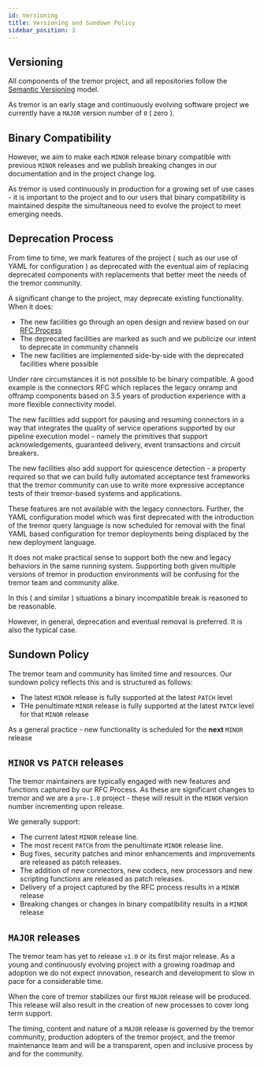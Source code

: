```yaml
---
id: Versioning
title: Versioning and Sundown Policy
sidebar_position: 3
---
```


## Versioning

All components of the tremor project, and all repositories follow the
[Semantic Versioning](https://semver.org/) model.

As tremor is an early stage and continuously evolving software project
we currently have a `MAJOR` version number of `0` ( zero ).

## Binary Compatibility

However, we aim to make each `MINOR` release binary compatible with
previous `MINOR` releases and we publish breaking changes in our
documentation and in the project change log.

As tremor is used continuously in production for a growing set of use
cases - it is important to the project and to our users that binary
compatibility is maintained despite the simultaneous need to evolve
the project to meet emerging needs.

## Deprecation Process

From time to time, we mark features of the project ( such as our use of YAML
for configuration ) as deprecated with the eventual aim of replacing deprecated
components with replacements that better meet the needs of the tremor community.

A significant change to the project, may deprecate existing functionality. When it
does:
* The new facilities go through an open design and review based on our [RFC Process](https://www.tremor.rs/rfc/index)
* The deprecated facilities are marked as such and we publicize our intent to deprecate in community channels
* The new facilities are implemented side-by-side with the deprecated facilities where possible

Under rare circumstances it is not possible to be binary compatible. A good example is the connectors
RFC which replaces the legacy onramp and offramp components based on 3.5 years of production experience
with a more flexible connectivity model.

The new facilities add support for pausing and resuming connectors in a way that integrates the quality of
service operations supported by our pipeline execution model - namely the primitives that support acknowledgements, guaranteed delivery, event transactions and circuit breakers.

The new facilities also add support for quiescence detection - a property required so that we can build fully
automated acceptance test frameworks that the tremor community can use to write more expressive acceptance
tests of their tremor-based systems and applications.

These features are not available with the legacy connectors. Further, the YAML configuration model which was
first deprecated with the introduction of the tremor query language is now scheduled for removal with the
final YAML based configuration for tremor deployments being displaced by the new deployment language.

It does not make practical sense to support both the new and legacy behaviors in the same running system.
Supporting both given multiple versions of tremor in production environments will be confusing for the
tremor team and community alike.

In this ( and similar ) situations a binary incompatible break is reasoned to be reasonable.

However, in general, deprecation and eventual removal is preferred. It is also the typical case.

## Sundown Policy

The tremor team and community has limited time and resources. Our sundown policy reflects this
and is structured as follows:

* The latest `MINOR` release is fully supported at the latest `PATCH` level
* THe penultimate `MINOR` release is fully supported at the latest `PATCH` level for that `MINOR` release

As a general practice - new functionality is scheduled for the **next** `MINOR` release


## `MINOR` vs `PATCH` releases

The tremor maintainers are typically engaged with new features and functions captured by our RFC Process.
As these are significant changes to tremor and we are a `pre-1.0` project - these will result in the `MINOR`
version number incrementing upon release.

We generally support:
* The current latest `MINOR` release line.
* The most recent `PATCH` from the penultimate `MINOR` release line.
* Bug fixes, security patches and minor enhancements and improvements are released as patch releases.
* The addition of new connectors, new codecs, new processors and new scripting functions are released as patch releases.
* Delivery of a project captured by the RFC process results in a `MINOR` release
* Breaking changes or changes in binary compatibility results in a `MINOR` release

## `MAJOR` releases

The tremor team has yet to release `v1.0` or its first major release. As a young and continuously
evolving project with a growing roadmap and adoption we do not expect innovation, research and
development to slow in pace for a considerable time.

When the core of tremor stabilizes our first `MAJOR` release will be produced. This
release will also result in the creation of new processes to cover long term support.

The timing, content and nature of a `MAJOR` release is governed by the tremor community,
production adopters of the tremor project, and the tremor maintenance team and will be
a transparent, open and inclusive process by and for the community.


